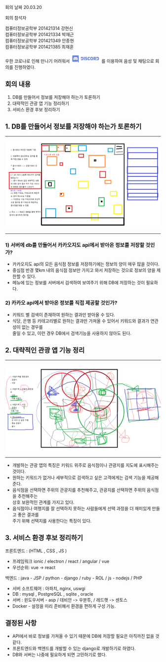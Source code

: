 회의 날짜 20.03.20

회의 참석자

컴퓨터정보공학부 201421314 강현신   
컴퓨터정보공학부 201421334 박재근   
컴퓨터정보공학부 201421349 안종현   
컴퓨터정보공학부 201421385 최재훈   


우한 코로나로 인해 만나기 어려워서 ![Alt text](/res/discord_edit.png) 를 이용하여 음성 및 채팅으로 회의를 진행하였다.

## 회의 내용
1. DB를 만들어서 정보를 저장해야 하는가 토론하기
2. 대략적인 관광 앱 기능 정리하기
3. 서비스 환경 후보 정리하기

## 1. DB를 만들어서 정보를 저장해야 하는가 토론하기
***
![synod_paint_2](/res/20.03.20_CF2.png)
***
### 1) 서버에 db를 만들어서 카카오지도 api에서 받아온 정보를 저장할 것인가?
* 카카오지도 api의 모든 음식점 정보를 저장하기에는 정보의 양이 매우 많을 것이다.   
* 중심점 반경 몇km 내의 음식점 정보만 가지고 와서 저장하는 것으로 정보의 양을 제한할 수 있다.   
* 메뉴에 있는 정보를 서버에서 검색하여 보여주기 위해 DB에 저장하는 것이 필요하다.   

### 2) 카카오 api에서 받아온 정보를 직접 제공할 것인가?
* 키워드 별 검색이 존재하여 원하는 결과만 받아올 수 있다.   
* 식당, 은행 등 카테고리별로 원하는 결과만 가져올 수 있어서 키워드와 결과가 연관성이 없는 경우를   
줄일 수 있고, 이런 경우 DB에서 검색기능을 사용하지 않아도 된다.

## 2. 대략적인 관광 앱 기능 정리
***
![synod_paint_1](/res/20.03.20_CF1.png)
***
* 개발하는 관광 앱의 특징은 키워드 위주로 음식점이나 관광지를 지도에 표시해주는 것이다.   
* 원하는 키워드가 없거나 세부적으로 검색하고 싶은 고객에게는 검색 기능을 제공해준다.   
* 음식점을 선택하면 주위의 관광지를 추천해주고, 관광지를 선택하면 주위의 음식점을 추천해주는   
상호 보완적인 관계를 가지고 있다.   
* 음식점이나 여행지를 잘 선택하지 못하는 사람들에게 선택 과정을 더 재미있게 만들고 좋은 결과를   
주기 위해 선택지를 사용한다는 특징이 있다.   

## 3. 서비스 환경 후보 정리하기
프론트엔드 : (HTML , CSS , JS )

- 프레임워크 ionic / electron / react / angular / vue 
- 우선순위: vue -> react   

백엔드 : java - JSP / python - django / ruby - ROL / js - nodejs / PHP 

- 서버 소프트웨어 : 아파치, nginx, uswgi   
- DB : mysql , PostgreSQL , sqlite , oracle   
- 서버 : 윈도우서버 - asp  / 데비안 -> 우분투, / 레드햇 -> 센토스   
- Docker - 설정을 미리 준비해서 환경을 편하게 구성 가능.   

## 결정된 사항
* API에서 바로 정보를 가져올 수 있기 때문에 DB에 저장할 필요은 아직까진 없을 것 같다.
* 프론트엔드와 백엔드를 개발할 수 있는 django로 개발하기로 하였다.   
* DB와 서버는 나중에 필요하게 되면 고민하기로 했다.
